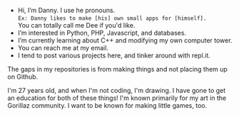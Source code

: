 - Hi, I’m Danny. I use he pronouns. <br/>`Ex: Danny likes to make [his] own small apps for [himself].` <br/>You can totally call me Dee if you'd like.
- I’m interested in Python, PHP, Javascript, and databases.
- I’m currently learning about C++ and modifying my own computer tower.
- You can reach me at my email.
- I tend to post various projects here, and tinker around with repl.it.

The gaps in my repositories is from making things and not placing them up on Github.

I'm 27 years old, and when I'm not coding, I'm drawing. I have gone to get an education for both of these things! I'm known primarily for my art in the Gorillaz community. I want to be known for making little games, too.
